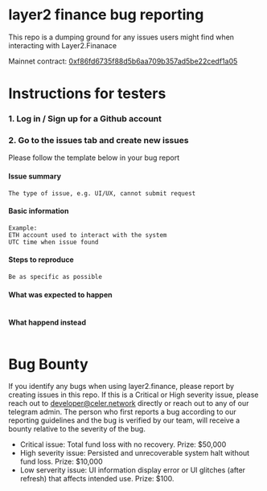 layer2 finance bug reporting
==========

This repo is a dumping ground for any issues users might find when interacting with Layer2.Finanace

Mainnet contract: [0xf86fd6735f88d5b6aa709b357ad5be22cedf1a05](https://etherscan.io/address/0xf86fd6735f88d5b6aa709b357ad5be22cedf1a05)

# Instructions for testers

### 1. Log in / Sign up for a Github account

### 2. Go to the issues tab and create new issues

Please follow the template below in your bug report

#### Issue summary
```
The type of issue, e.g. UI/UX, cannot submit request
```

#### Basic information
```
Example: 
ETH account used to interact with the system
UTC time when issue found
```

#### Steps to reproduce
```
Be as specific as possible
```

#### What was expected to happen
```
```

#### What happend instead
```
```

# Bug Bounty
If you identify any bugs when using layer2.finance, please report by creating issues in this repo. If this is a Critical or High severity issue, please reach out to developer@celer.network directly or reach out to any of our telegram admin. The person who first reports a bug according to our reporting guidelines and the bug is verified by our team, will receive a bounty relative to the severity of the bug.

- Critical issue: Total fund loss with no recovery. Prize: $50,000 
- High severity issue: Persisted and unrecoverable system halt without fund loss. Prize: $10,000
- Low serverity issue: UI information display error or UI glitches (after refresh) that affects intended use. Prize: $100.




